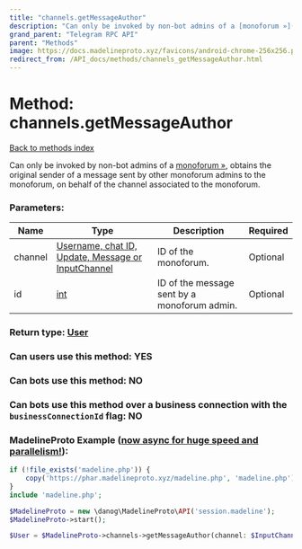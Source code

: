 ```yaml
---
title: "channels.getMessageAuthor"
description: "Can only be invoked by non-bot admins of a [monoforum »](https://core.telegram.org/api/monoforum), obtains the original sender of a message sent by other monoforum admins to the monoforum, on behalf of the channel associated to the monoforum."
grand_parent: "Telegram RPC API"
parent: "Methods"
image: https://docs.madelineproto.xyz/favicons/android-chrome-256x256.png
redirect_from: /API_docs/methods/channels_getMessageAuthor.html
---
```

# Method: channels.getMessageAuthor
[Back to methods index](index.html)



Can only be invoked by non-bot admins of a [monoforum »](https://core.telegram.org/api/monoforum), obtains the original sender of a message sent by other monoforum admins to the monoforum, on behalf of the channel associated to the monoforum.

### Parameters:

| Name     |    Type       | Description | Required |
|----------|---------------|-------------|----------|
|channel|[Username, chat ID, Update, Message or InputChannel](/API_docs/types/InputChannel.html) | ID of the monoforum. | Optional|
|id|[int](/API_docs/types/int.html) | ID of the message sent by a monoforum admin. | Optional|


### Return type: [User](/API_docs/types/User.html)

### Can users use this method: **YES**


### Can bots use this method: **NO**


### Can bots use this method over a business connection with the `businessConnectionId` flag: **NO**


### MadelineProto Example ([now async for huge speed and parallelism!](https://docs.madelineproto.xyz/docs/ASYNC.html)):


```php
if (!file_exists('madeline.php')) {
    copy('https://phar.madelineproto.xyz/madeline.php', 'madeline.php');
}
include 'madeline.php';

$MadelineProto = new \danog\MadelineProto\API('session.madeline');
$MadelineProto->start();

$User = $MadelineProto->channels->getMessageAuthor(channel: $InputChannel, id: $int, );
```

